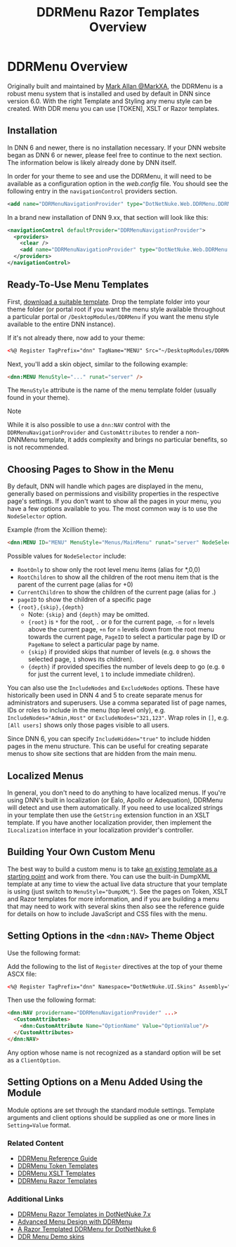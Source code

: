 ﻿---
uid: ddrmenu-overview
locale: en
title: DDRMenu Razor Templates Overview
dnnversion: 09.02.00
previous-topic: currentdate
next-topic: ddrmenu-reference-guide
related-topics: theme-objects,themes,create-theme
links: ["[DNN Wiki: DotNetNuke Skins](https://www.dnnsoftware.com/wiki/dotnetnuke-skins)","[DNN Community blog: DotNetNuke Skinning 101 (Part 3) by Joe Brinkman](https://www.dnnsoftware.com/community-blog/cid/131995/dotnetnuke-skinning-101-part-3)","[DNN Professional Training: Creating HTML Skins](https://www.dnnsoftware.com/services/professional-training/training-videos-subscription/skinning-2-creating-html-skins)","[Skinning Tool / Online Reference for DNN Skins & Container Objects by 10 Pound Gorilla](https://www.10poundgorilla.com)"]
---

# DDRMenu Overview  

Originally built and maintained by [Mark Allan @MarkXA](https://twitter.com/markxa), the DDRMenu is a robust menu system that is installed and used by default in DNN since version 6.0.
With the right Template and Styling any menu style can be created. With DDR menu you can use [TOKEN], XSLT or Razor templates.

## Installation

In DNN 6 and newer, there is no installation necessary.  If your DNN website began as DNN 6 or newer, please feel free to continue to the next section.  The information below is likely already done by DNN itself.  

In order for your theme to see and use the DDRMenu, it will need to be available as a configuration option in the _web.config_ file.  You should see the following entry in the `navigationControl` providers section.  

```xml
<add name="DDRMenuNavigationProvider" type="DotNetNuke.Web.DDRMenu.DDRMenuNavigationProvider, DotNetNuke.Web.DDRMenu" />
```

In a brand new installation of DNN 9.xx, that section will look like this:

```xml
<navigationControl defaultProvider="DDRMenuNavigationProvider">
  <providers>
    <clear />
    <add name="DDRMenuNavigationProvider" type="DotNetNuke.Web.DDRMenu.DDRMenuNavigationProvider, DotNetNuke.Web.DDRMenu" />
  </providers>
</navigationControl>
```

## Ready-To-Use Menu Templates

First, [download a suitable template](https://github.com/MarkXA/ddrmenutemplates). Drop the template folder into your theme folder (or portal root if you want the menu style available throughout a particular portal or `/DesktopModules/DDRMenu` if you want the menu style available to the entire DNN instance).  

If it's not already there, now add to your theme:

```html
<%@ Register TagPrefix="dnn" TagName="MENU" Src="~/DesktopModules/DDRMenu/Menu.ascx" %>  
```

Next, you'll add a skin object, similar to the following example:

```html
<dnn:MENU MenuStyle="..." runat="server" />
```

The `MenuStyle` attribute is the name of the menu template folder (usually found in your theme).  

> [!NOTE]
> 
>  While it is also possible to use a `dnn:NAV` control with the `DDRMenuNavigationProvider` and `CustomAttributes` to render a non-DNNMenu template, it adds complexity and brings no particular benefits, so is not recommended.
> 

## Choosing Pages to Show in the Menu

By default, DNN will handle which pages are displayed in the menu, generally based on permissions and visibility properties in the respective page's settings.  If you don't want to show all the pages in your menu, you have a few options available to you.  The most common way is to use the `NodeSelector` option.  

Example (from the Xcillion theme):  

```html
<dnn:MENU ID="MENU" MenuStyle="Menus/MainMenu" runat="server" NodeSelector="*" />
```

Possible values for `NodeSelector` include:

* `RootOnly` to show only the root level menu items (alias for *,0,0)
* `RootChildren` to show all the children of the root menu item that is the parent of the current page (alias for +0)
* `CurrentChildren` to show the children of the current page (alias for .)
* `pageID` to show the children of a specific page
* `{root},{skip},{depth}` 
  * Note: `{skip}` and `{depth}` may be omitted. 
  * `{root}` is `*` for the root, `.` or `0` for the current page, `-n` for `n` levels above the current page, `+n` for `n` levels down from the root menu towards the current page, `PageID` to select a particular page by ID or `PageName` to select a particular page by name. 
  * `{skip}` if provided skips that number of levels (e.g. `0` shows the selected page, `1` shows its children). 
  * `{depth}` if provided specifies the number of levels deep to go (e.g. `0` for just the current level, `1` to include immediate children).

You can also use the `IncludeNodes` and `ExcludeNodes` options. These have historically been used in DNN 4 and 5 to create separate menus for administrators and superusers. Use a comma separated list of page names, IDs or roles to include in the menu (top level only), e.g. `IncludeNodes="Admin,Host"` or `ExcludeNodes="321,123"`. Wrap roles in `[]`, e.g. `[All users]` shows only those pages visible to all users.  

Since DNN 6, you can specify `IncludeHidden="true"` to include hidden pages in the menu structure.  This can be useful for creating separate menus to show site sections that are hidden from the main menu.  

## Localized Menus  

In general, you don't need to do anything to have localized menus.  If you're using DNN's built in localization (or Ealo, Apollo or Adequation), DDRMenu will detect and use them automatically.  If you need to use localized strings in your template then use the `GetString` extension function in an XSLT template.  If you have another localization provider, then implement the `ILocalization` interface in your localization provider's controller.  

## Building Your Own Custom Menu  

The best way to build a custom menu is to take [an existing template as a starting point](https://github.com/MarkXA/ddrmenutemplates) and work from there. You can use the built-in DumpXML template at any time to view the actual live data structure that your template is using (just switch to `MenuStyle="DumpXML"`).  See the pages on Token, XSLT and Razor templates for more information, and if you are building a menu that may need to work with several skins then also see the reference guide for details on how to include JavaScript and CSS files with the menu.  

## Setting Options in the `<dnn:NAV>` Theme Object  

Use the following format:  

Add the following to the list of `Register` directives at the top of your theme ASCX file:

```html
<%@ Register TagPrefix="dnn" Namespace="DotNetNuke.UI.Skins" Assembly="DotNetNuke" %>
```

Then use the following format:

```html
<dnn:NAV providername="DDRMenuNavigationProvider" ...> 
  <CustomAttributes> 
    <dnn:CustomAttribute Name="OptionName" Value="OptionValue"/>
  </CustomAttributes>
</dnn:NAV>
```

Any option whose name is not recognized as a standard option will be set as a `ClientOption`.

## Setting Options on a Menu Added Using the Module

Module options are set through the standard module settings.  Template arguments and client options should be supplied as one or more lines in `Setting=Value` format.

### Related Content  

*   [DDRMenu Reference Guide](xref:ddrmenu-reference-guide)  
*   [DDRMenu Token Templates](xref:ddrmenu-token-templates)  
*   [DDRMenu XSLT Templates](xref:ddrmenu-xslt-templates)  
*   [DDRMenu Razor Templates](xref:ddrmenu-razor-templates-overview)  

### Additional Links  

*   [DDRMenu Razor Templates in DotNetNuke 7.x](http://www.dnnsoftware.com/Resources/Blogs/EntryId/3619/ContentItemId/150607/DDRMenu-Razor-Templates-in-DotNetNuke-7-x.aspx)  
*   [Advanced Menu Design with DDRMenu](http://www.dnnsoftware.com/Resources/Blogs/EntryId/3446/Advanced-Menu-Design-with-DDRMenu.aspx)  
*   [A Razor Templated DDRMenu for DotNetNuke 6](http://www.aubrett.com/InformationTechnology/WebDevelopment/CMSPlatforms/DotNetNuke/RazorTemplatedDDRMenu.aspx)  
*   [DDR Menu Demo skins](https://demo.40fingers.net/dnn-ddr-demo-skin)
